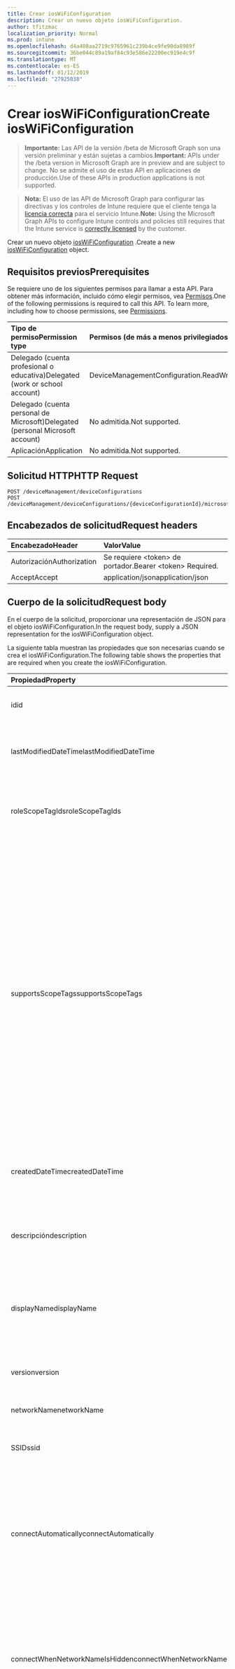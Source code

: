 ```yaml
---
title: Crear iosWiFiConfiguration
description: Crear un nuevo objeto iosWiFiConfiguration.
author: tfitzmac
localization_priority: Normal
ms.prod: intune
ms.openlocfilehash: d4a408aa2719c9765961c239b4ce9fe90da8989f
ms.sourcegitcommit: 36be044c89a19af84c93e586e22200ec919e4c9f
ms.translationtype: MT
ms.contentlocale: es-ES
ms.lasthandoff: 01/12/2019
ms.locfileid: "27925038"
---
```

# <a name="create-ioswificonfiguration"></a><span data-ttu-id="61a18-103">Crear iosWiFiConfiguration</span><span class="sxs-lookup"><span data-stu-id="61a18-103">Create iosWiFiConfiguration</span></span>

> <span data-ttu-id="61a18-104">**Importante:** Las API de la versión /beta de Microsoft Graph son una versión preliminar y están sujetas a cambios.</span><span class="sxs-lookup"><span data-stu-id="61a18-104">**Important:** APIs under the /beta version in Microsoft Graph are in preview and are subject to change.</span></span> <span data-ttu-id="61a18-105">No se admite el uso de estas API en aplicaciones de producción.</span><span class="sxs-lookup"><span data-stu-id="61a18-105">Use of these APIs in production applications is not supported.</span></span>

> <span data-ttu-id="61a18-106">**Nota:** El uso de las API de Microsoft Graph para configurar las directivas y los controles de Intune requiere que el cliente tenga la [licencia correcta](https://go.microsoft.com/fwlink/?linkid=839381) para el servicio Intune.</span><span class="sxs-lookup"><span data-stu-id="61a18-106">**Note:** Using the Microsoft Graph APIs to configure Intune controls and policies still requires that the Intune service is [correctly licensed](https://go.microsoft.com/fwlink/?linkid=839381) by the customer.</span></span>

<span data-ttu-id="61a18-107">Crear un nuevo objeto [iosWiFiConfiguration](../resources/intune-deviceconfig-ioswificonfiguration.md) .</span><span class="sxs-lookup"><span data-stu-id="61a18-107">Create a new [iosWiFiConfiguration](../resources/intune-deviceconfig-ioswificonfiguration.md) object.</span></span>
## <a name="prerequisites"></a><span data-ttu-id="61a18-108">Requisitos previos</span><span class="sxs-lookup"><span data-stu-id="61a18-108">Prerequisites</span></span>
<span data-ttu-id="61a18-p102">Se requiere uno de los siguientes permisos para llamar a esta API. Para obtener más información, incluido cómo elegir permisos, vea [Permisos](/graph/permissions-reference).</span><span class="sxs-lookup"><span data-stu-id="61a18-p102">One of the following permissions is required to call this API. To learn more, including how to choose permissions, see [Permissions](/graph/permissions-reference).</span></span>

|<span data-ttu-id="61a18-111">Tipo de permiso</span><span class="sxs-lookup"><span data-stu-id="61a18-111">Permission type</span></span>|<span data-ttu-id="61a18-112">Permisos (de más a menos privilegiados)</span><span class="sxs-lookup"><span data-stu-id="61a18-112">Permissions (from most to least privileged)</span></span>|
|:---|:---|
|<span data-ttu-id="61a18-113">Delegado (cuenta profesional o educativa)</span><span class="sxs-lookup"><span data-stu-id="61a18-113">Delegated (work or school account)</span></span>|<span data-ttu-id="61a18-114">DeviceManagementConfiguration.ReadWrite.All</span><span class="sxs-lookup"><span data-stu-id="61a18-114">DeviceManagementConfiguration.ReadWrite.All</span></span>|
|<span data-ttu-id="61a18-115">Delegado (cuenta personal de Microsoft)</span><span class="sxs-lookup"><span data-stu-id="61a18-115">Delegated (personal Microsoft account)</span></span>|<span data-ttu-id="61a18-116">No admitida.</span><span class="sxs-lookup"><span data-stu-id="61a18-116">Not supported.</span></span>|
|<span data-ttu-id="61a18-117">Aplicación</span><span class="sxs-lookup"><span data-stu-id="61a18-117">Application</span></span>|<span data-ttu-id="61a18-118">No admitida.</span><span class="sxs-lookup"><span data-stu-id="61a18-118">Not supported.</span></span>|

## <a name="http-request"></a><span data-ttu-id="61a18-119">Solicitud HTTP</span><span class="sxs-lookup"><span data-stu-id="61a18-119">HTTP Request</span></span>
<!-- {
  "blockType": "ignored"
}
-->
``` http
POST /deviceManagement/deviceConfigurations
POST /deviceManagement/deviceConfigurations/{deviceConfigurationId}/microsoft.graph.windowsDomainJoinConfiguration/networkAccessConfigurations
```

## <a name="request-headers"></a><span data-ttu-id="61a18-120">Encabezados de solicitud</span><span class="sxs-lookup"><span data-stu-id="61a18-120">Request headers</span></span>
|<span data-ttu-id="61a18-121">Encabezado</span><span class="sxs-lookup"><span data-stu-id="61a18-121">Header</span></span>|<span data-ttu-id="61a18-122">Valor</span><span class="sxs-lookup"><span data-stu-id="61a18-122">Value</span></span>|
|:---|:---|
|<span data-ttu-id="61a18-123">Autorización</span><span class="sxs-lookup"><span data-stu-id="61a18-123">Authorization</span></span>|<span data-ttu-id="61a18-124">Se requiere &lt;token&gt; de portador.</span><span class="sxs-lookup"><span data-stu-id="61a18-124">Bearer &lt;token&gt; Required.</span></span>|
|<span data-ttu-id="61a18-125">Accept</span><span class="sxs-lookup"><span data-stu-id="61a18-125">Accept</span></span>|<span data-ttu-id="61a18-126">application/json</span><span class="sxs-lookup"><span data-stu-id="61a18-126">application/json</span></span>|

## <a name="request-body"></a><span data-ttu-id="61a18-127">Cuerpo de la solicitud</span><span class="sxs-lookup"><span data-stu-id="61a18-127">Request body</span></span>
<span data-ttu-id="61a18-128">En el cuerpo de la solicitud, proporcionar una representación de JSON para el objeto iosWiFiConfiguration.</span><span class="sxs-lookup"><span data-stu-id="61a18-128">In the request body, supply a JSON representation for the iosWiFiConfiguration object.</span></span>

<span data-ttu-id="61a18-129">La siguiente tabla muestran las propiedades que son necesarias cuando se crea el iosWiFiConfiguration.</span><span class="sxs-lookup"><span data-stu-id="61a18-129">The following table shows the properties that are required when you create the iosWiFiConfiguration.</span></span>

|<span data-ttu-id="61a18-130">Propiedad</span><span class="sxs-lookup"><span data-stu-id="61a18-130">Property</span></span>|<span data-ttu-id="61a18-131">Tipo</span><span class="sxs-lookup"><span data-stu-id="61a18-131">Type</span></span>|<span data-ttu-id="61a18-132">Descripción</span><span class="sxs-lookup"><span data-stu-id="61a18-132">Description</span></span>|
|:---|:---|:---|
|<span data-ttu-id="61a18-133">id</span><span class="sxs-lookup"><span data-stu-id="61a18-133">id</span></span>|<span data-ttu-id="61a18-134">Cadena</span><span class="sxs-lookup"><span data-stu-id="61a18-134">String</span></span>|<span data-ttu-id="61a18-135">Clave de la entidad.</span><span class="sxs-lookup"><span data-stu-id="61a18-135">Key of the entity.</span></span> <span data-ttu-id="61a18-136">Heredado de [deviceConfiguration](../resources/intune-deviceconfig-deviceconfiguration.md)</span><span class="sxs-lookup"><span data-stu-id="61a18-136">Inherited from [deviceConfiguration](../resources/intune-deviceconfig-deviceconfiguration.md)</span></span>|
|<span data-ttu-id="61a18-137">lastModifiedDateTime</span><span class="sxs-lookup"><span data-stu-id="61a18-137">lastModifiedDateTime</span></span>|<span data-ttu-id="61a18-138">DateTimeOffset</span><span class="sxs-lookup"><span data-stu-id="61a18-138">DateTimeOffset</span></span>|<span data-ttu-id="61a18-139">Fecha y hora en la que se modificó el objeto por última vez.</span><span class="sxs-lookup"><span data-stu-id="61a18-139">DateTime the object was last modified.</span></span> <span data-ttu-id="61a18-140">Heredado de [deviceConfiguration](../resources/intune-deviceconfig-deviceconfiguration.md)</span><span class="sxs-lookup"><span data-stu-id="61a18-140">Inherited from [deviceConfiguration](../resources/intune-deviceconfig-deviceconfiguration.md)</span></span>|
|<span data-ttu-id="61a18-141">roleScopeTagIds</span><span class="sxs-lookup"><span data-stu-id="61a18-141">roleScopeTagIds</span></span>|<span data-ttu-id="61a18-142">Colección String</span><span class="sxs-lookup"><span data-stu-id="61a18-142">String collection</span></span>|<span data-ttu-id="61a18-143">Lista de etiquetas de ámbito para esta instancia de entidad.</span><span class="sxs-lookup"><span data-stu-id="61a18-143">List of Scope Tags for this Entity instance.</span></span> <span data-ttu-id="61a18-144">Heredado de [deviceConfiguration](../resources/intune-deviceconfig-deviceconfiguration.md)</span><span class="sxs-lookup"><span data-stu-id="61a18-144">Inherited from [deviceConfiguration](../resources/intune-deviceconfig-deviceconfiguration.md)</span></span>|
|<span data-ttu-id="61a18-145">supportsScopeTags</span><span class="sxs-lookup"><span data-stu-id="61a18-145">supportsScopeTags</span></span>|<span data-ttu-id="61a18-146">Booleano</span><span class="sxs-lookup"><span data-stu-id="61a18-146">Boolean</span></span>|<span data-ttu-id="61a18-147">Indica si la configuración del dispositivo subyacente admite la asignación de etiquetas de ámbito.</span><span class="sxs-lookup"><span data-stu-id="61a18-147">Indicates whether or not the underlying Device Configuration supports the assignment of scope tags.</span></span> <span data-ttu-id="61a18-148">No se permite la asignación a la propiedad ScopeTags cuando este valor es false y entidades no estará visibles para los usuarios con ámbito.</span><span class="sxs-lookup"><span data-stu-id="61a18-148">Assigning to the ScopeTags property is not allowed when this value is false and entities will not be visible to scoped users.</span></span> <span data-ttu-id="61a18-149">Esto se produce para las directivas de heredado creadas en Silverlight y se puede resolver por eliminar y volver a crear la directiva en el Portal de Azure.</span><span class="sxs-lookup"><span data-stu-id="61a18-149">This occurs for Legacy policies created in Silverlight and can be resolved by deleting and recreating the policy in the Azure Portal.</span></span> <span data-ttu-id="61a18-150">Esta propiedad es de sólo lectura.</span><span class="sxs-lookup"><span data-stu-id="61a18-150">This property is read-only.</span></span> <span data-ttu-id="61a18-151">Heredado de [deviceConfiguration](../resources/intune-deviceconfig-deviceconfiguration.md)</span><span class="sxs-lookup"><span data-stu-id="61a18-151">Inherited from [deviceConfiguration](../resources/intune-deviceconfig-deviceconfiguration.md)</span></span>|
|<span data-ttu-id="61a18-152">createdDateTime</span><span class="sxs-lookup"><span data-stu-id="61a18-152">createdDateTime</span></span>|<span data-ttu-id="61a18-153">DateTimeOffset</span><span class="sxs-lookup"><span data-stu-id="61a18-153">DateTimeOffset</span></span>|<span data-ttu-id="61a18-154">Fecha y hora en la que se creó el objeto.</span><span class="sxs-lookup"><span data-stu-id="61a18-154">DateTime the object was created.</span></span> <span data-ttu-id="61a18-155">Heredado de [deviceConfiguration](../resources/intune-deviceconfig-deviceconfiguration.md)</span><span class="sxs-lookup"><span data-stu-id="61a18-155">Inherited from [deviceConfiguration](../resources/intune-deviceconfig-deviceconfiguration.md)</span></span>|
|<span data-ttu-id="61a18-156">descripción</span><span class="sxs-lookup"><span data-stu-id="61a18-156">description</span></span>|<span data-ttu-id="61a18-157">Cadena</span><span class="sxs-lookup"><span data-stu-id="61a18-157">String</span></span>|<span data-ttu-id="61a18-158">Descripción proporcionada por el administrador de la configuración del dispositivo.</span><span class="sxs-lookup"><span data-stu-id="61a18-158">Admin provided description of the Device Configuration.</span></span> <span data-ttu-id="61a18-159">Heredado de [deviceConfiguration](../resources/intune-deviceconfig-deviceconfiguration.md)</span><span class="sxs-lookup"><span data-stu-id="61a18-159">Inherited from [deviceConfiguration](../resources/intune-deviceconfig-deviceconfiguration.md)</span></span>|
|<span data-ttu-id="61a18-160">displayName</span><span class="sxs-lookup"><span data-stu-id="61a18-160">displayName</span></span>|<span data-ttu-id="61a18-161">Cadena</span><span class="sxs-lookup"><span data-stu-id="61a18-161">String</span></span>|<span data-ttu-id="61a18-162">Nombre proporcionado por el administrador de la configuración del dispositivo.</span><span class="sxs-lookup"><span data-stu-id="61a18-162">Admin provided name of the device configuration.</span></span> <span data-ttu-id="61a18-163">Heredado de [deviceConfiguration](../resources/intune-deviceconfig-deviceconfiguration.md)</span><span class="sxs-lookup"><span data-stu-id="61a18-163">Inherited from [deviceConfiguration](../resources/intune-deviceconfig-deviceconfiguration.md)</span></span>|
|<span data-ttu-id="61a18-164">version</span><span class="sxs-lookup"><span data-stu-id="61a18-164">version</span></span>|<span data-ttu-id="61a18-165">Int32</span><span class="sxs-lookup"><span data-stu-id="61a18-165">Int32</span></span>|<span data-ttu-id="61a18-166">Versión de la configuración del dispositivo.</span><span class="sxs-lookup"><span data-stu-id="61a18-166">Version of the device configuration.</span></span> <span data-ttu-id="61a18-167">Heredado de [deviceConfiguration](../resources/intune-deviceconfig-deviceconfiguration.md)</span><span class="sxs-lookup"><span data-stu-id="61a18-167">Inherited from [deviceConfiguration](../resources/intune-deviceconfig-deviceconfiguration.md)</span></span>|
|<span data-ttu-id="61a18-168">networkName</span><span class="sxs-lookup"><span data-stu-id="61a18-168">networkName</span></span>|<span data-ttu-id="61a18-169">Cadena</span><span class="sxs-lookup"><span data-stu-id="61a18-169">String</span></span>|<span data-ttu-id="61a18-170">Nombre de red</span><span class="sxs-lookup"><span data-stu-id="61a18-170">Network Name</span></span>|
|<span data-ttu-id="61a18-171">SSID</span><span class="sxs-lookup"><span data-stu-id="61a18-171">ssid</span></span>|<span data-ttu-id="61a18-172">Cadena</span><span class="sxs-lookup"><span data-stu-id="61a18-172">String</span></span>|<span data-ttu-id="61a18-173">Esto es el nombre de la red Wi-Fi que se difunde a todos los dispositivos.</span><span class="sxs-lookup"><span data-stu-id="61a18-173">This is the name of the Wi-Fi network that is broadcast to all devices.</span></span>|
|<span data-ttu-id="61a18-174">connectAutomatically</span><span class="sxs-lookup"><span data-stu-id="61a18-174">connectAutomatically</span></span>|<span data-ttu-id="61a18-175">Booleano</span><span class="sxs-lookup"><span data-stu-id="61a18-175">Boolean</span></span>|<span data-ttu-id="61a18-176">Conectar automáticamente cuando esta red esté en el intervalo.</span><span class="sxs-lookup"><span data-stu-id="61a18-176">Connect automatically when this network is in range.</span></span> <span data-ttu-id="61a18-177">Si se establece en true omitirá el símbolo del sistema del usuario y el dispositivo se conecte automáticamente a la red Wi-Fi.</span><span class="sxs-lookup"><span data-stu-id="61a18-177">Setting this to true will skip the user prompt and automatically connect the device to Wi-Fi network.</span></span>|
|<span data-ttu-id="61a18-178">connectWhenNetworkNameIsHidden</span><span class="sxs-lookup"><span data-stu-id="61a18-178">connectWhenNetworkNameIsHidden</span></span>|<span data-ttu-id="61a18-179">Booleano</span><span class="sxs-lookup"><span data-stu-id="61a18-179">Boolean</span></span>|<span data-ttu-id="61a18-180">Conectar cuando la red no sea de difusión su nombre (SSID).</span><span class="sxs-lookup"><span data-stu-id="61a18-180">Connect when the network is not broadcasting its name (SSID).</span></span> <span data-ttu-id="61a18-181">Cuando se establece en true, este perfil fuerza el dispositivo para conectarse a una red que no difundir su SSID para todos los dispositivos.</span><span class="sxs-lookup"><span data-stu-id="61a18-181">When set to true, this profile forces the device to connect to a network that doesn't broadcast its SSID to all devices.</span></span>|
|<span data-ttu-id="61a18-182">wiFiSecurityType</span><span class="sxs-lookup"><span data-stu-id="61a18-182">wiFiSecurityType</span></span>|[<span data-ttu-id="61a18-183">wiFiSecurityType</span><span class="sxs-lookup"><span data-stu-id="61a18-183">wiFiSecurityType</span></span>](../resources/intune-deviceconfig-wifisecuritytype.md)|<span data-ttu-id="61a18-184">Indica si el extremo de Wi-Fi utiliza un tipo de EAP en función de seguridad.</span><span class="sxs-lookup"><span data-stu-id="61a18-184">Indicates whether Wi-Fi endpoint uses an EAP based security type.</span></span> <span data-ttu-id="61a18-185">Los valores posibles son: `open`, `wpaPersonal`, `wpaEnterprise`, `wep`, `wpa2Personal`, `wpa2Enterprise`.</span><span class="sxs-lookup"><span data-stu-id="61a18-185">Possible values are: `open`, `wpaPersonal`, `wpaEnterprise`, `wep`, `wpa2Personal`, `wpa2Enterprise`.</span></span>|
|<span data-ttu-id="61a18-186">proxySettings</span><span class="sxs-lookup"><span data-stu-id="61a18-186">proxySettings</span></span>|[<span data-ttu-id="61a18-187">wiFiProxySetting</span><span class="sxs-lookup"><span data-stu-id="61a18-187">wiFiProxySetting</span></span>](../resources/intune-deviceconfig-wifiproxysetting.md)|<span data-ttu-id="61a18-188">Tipo de proxy para esta conexión Wi-Fi.</span><span class="sxs-lookup"><span data-stu-id="61a18-188">Proxy Type for this Wi-Fi connection.</span></span> <span data-ttu-id="61a18-189">Los valores posibles son: `none`, `manual` y `automatic`.</span><span class="sxs-lookup"><span data-stu-id="61a18-189">Possible values are: `none`, `manual`, `automatic`.</span></span>|
|<span data-ttu-id="61a18-190">proxyManualAddress</span><span class="sxs-lookup"><span data-stu-id="61a18-190">proxyManualAddress</span></span>|<span data-ttu-id="61a18-191">Cadena</span><span class="sxs-lookup"><span data-stu-id="61a18-191">String</span></span>|<span data-ttu-id="61a18-192">Nombre de host DNS o dirección IP del servidor proxy cuando se selecciona la configuración manual.</span><span class="sxs-lookup"><span data-stu-id="61a18-192">IP Address or DNS hostname of the proxy server when manual configuration is selected.</span></span>|
|<span data-ttu-id="61a18-193">proxyManualPort</span><span class="sxs-lookup"><span data-stu-id="61a18-193">proxyManualPort</span></span>|<span data-ttu-id="61a18-194">Int32</span><span class="sxs-lookup"><span data-stu-id="61a18-194">Int32</span></span>|<span data-ttu-id="61a18-195">Puerto del servidor proxy cuando se selecciona la configuración manual.</span><span class="sxs-lookup"><span data-stu-id="61a18-195">Port of the proxy server when manual configuration is selected.</span></span>|
|<span data-ttu-id="61a18-196">proxyAutomaticConfigurationUrl</span><span class="sxs-lookup"><span data-stu-id="61a18-196">proxyAutomaticConfigurationUrl</span></span>|<span data-ttu-id="61a18-197">Cadena</span><span class="sxs-lookup"><span data-stu-id="61a18-197">String</span></span>|<span data-ttu-id="61a18-198">URL de la secuencia de la configuración automática de servidor proxy cuando se selecciona la configuración automática.</span><span class="sxs-lookup"><span data-stu-id="61a18-198">URL of the proxy server automatic configuration script when automatic configuration is selected.</span></span> <span data-ttu-id="61a18-199">Normalmente, esta dirección URL es la ubicación del archivo PAC (configuración automática de Proxy).</span><span class="sxs-lookup"><span data-stu-id="61a18-199">This URL is typically the location of PAC (Proxy Auto Configuration) file.</span></span>|
|<span data-ttu-id="61a18-200">preSharedKey</span><span class="sxs-lookup"><span data-stu-id="61a18-200">preSharedKey</span></span>|<span data-ttu-id="61a18-201">Cadena</span><span class="sxs-lookup"><span data-stu-id="61a18-201">String</span></span>|<span data-ttu-id="61a18-202">Ésta es la clave previamente compartida para la red Wi-Fi Personal WPA.</span><span class="sxs-lookup"><span data-stu-id="61a18-202">This is the pre-shared key for WPA Personal Wi-Fi network.</span></span>|



## <a name="response"></a><span data-ttu-id="61a18-203">Respuesta</span><span class="sxs-lookup"><span data-stu-id="61a18-203">Response</span></span>
<span data-ttu-id="61a18-204">Si tiene éxito, este método devuelve una `201 Created` código de respuesta y un objeto [iosWiFiConfiguration](../resources/intune-deviceconfig-ioswificonfiguration.md) en el cuerpo de la respuesta.</span><span class="sxs-lookup"><span data-stu-id="61a18-204">If successful, this method returns a `201 Created` response code and a [iosWiFiConfiguration](../resources/intune-deviceconfig-ioswificonfiguration.md) object in the response body.</span></span>

## <a name="example"></a><span data-ttu-id="61a18-205">Ejemplo</span><span class="sxs-lookup"><span data-stu-id="61a18-205">Example</span></span>
### <a name="request"></a><span data-ttu-id="61a18-206">Solicitud</span><span class="sxs-lookup"><span data-stu-id="61a18-206">Request</span></span>
<span data-ttu-id="61a18-207">Aquí tiene un ejemplo de la solicitud.</span><span class="sxs-lookup"><span data-stu-id="61a18-207">Here is an example of the request.</span></span>
``` http
POST https://graph.microsoft.com/beta/deviceManagement/deviceConfigurations
Content-type: application/json
Content-length: 739

{
  "@odata.type": "#microsoft.graph.iosWiFiConfiguration",
  "lastModifiedDateTime": "2017-01-01T00:00:35.1329464-08:00",
  "roleScopeTagIds": [
    "Role Scope Tag Ids value"
  ],
  "supportsScopeTags": true,
  "description": "Description value",
  "displayName": "Display Name value",
  "version": 7,
  "networkName": "Network Name value",
  "ssid": "Ssid value",
  "connectAutomatically": true,
  "connectWhenNetworkNameIsHidden": true,
  "wiFiSecurityType": "wpaPersonal",
  "proxySettings": "manual",
  "proxyManualAddress": "Proxy Manual Address value",
  "proxyManualPort": 15,
  "proxyAutomaticConfigurationUrl": "https://example.com/proxyAutomaticConfigurationUrl/",
  "preSharedKey": "Pre Shared Key value"
}
```

### <a name="response"></a><span data-ttu-id="61a18-208">Respuesta</span><span class="sxs-lookup"><span data-stu-id="61a18-208">Response</span></span>
<span data-ttu-id="61a18-p116">Aquí tiene un ejemplo de la respuesta. Nota: Puede que el objeto de respuesta que aparece aquí se trunque para abreviar. Todas las propiedades se devolverán de una llamada real.</span><span class="sxs-lookup"><span data-stu-id="61a18-p116">Here is an example of the response. Note: The response object shown here may be truncated for brevity. All of the properties will be returned from an actual call.</span></span>
``` http
HTTP/1.1 201 Created
Content-Type: application/json
Content-Length: 847

{
  "@odata.type": "#microsoft.graph.iosWiFiConfiguration",
  "id": "516f9ef9-9ef9-516f-f99e-6f51f99e6f51",
  "lastModifiedDateTime": "2017-01-01T00:00:35.1329464-08:00",
  "roleScopeTagIds": [
    "Role Scope Tag Ids value"
  ],
  "supportsScopeTags": true,
  "createdDateTime": "2017-01-01T00:02:43.5775965-08:00",
  "description": "Description value",
  "displayName": "Display Name value",
  "version": 7,
  "networkName": "Network Name value",
  "ssid": "Ssid value",
  "connectAutomatically": true,
  "connectWhenNetworkNameIsHidden": true,
  "wiFiSecurityType": "wpaPersonal",
  "proxySettings": "manual",
  "proxyManualAddress": "Proxy Manual Address value",
  "proxyManualPort": 15,
  "proxyAutomaticConfigurationUrl": "https://example.com/proxyAutomaticConfigurationUrl/",
  "preSharedKey": "Pre Shared Key value"
}
```





